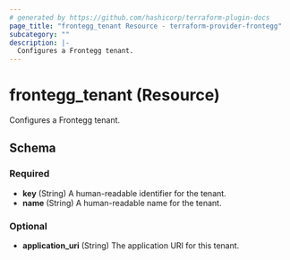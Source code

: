```yaml
---
# generated by https://github.com/hashicorp/terraform-plugin-docs
page_title: "frontegg_tenant Resource - terraform-provider-frontegg"
subcategory: ""
description: |-
  Configures a Frontegg tenant.
---
```


# frontegg_tenant (Resource)

Configures a Frontegg tenant.

<!-- schema generated by tfplugindocs -->

## Schema

### Required

- **key** (String) A human-readable identifier for the tenant.
- **name** (String) A human-readable name for the tenant.

### Optional

- **application_uri** (String) The application URI for this tenant.
